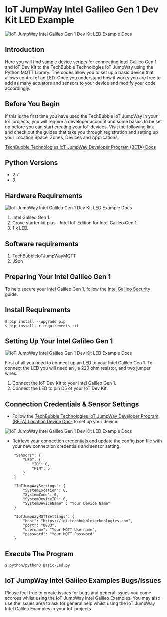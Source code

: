 # IoT JumpWay Intel Galileo Gen 1 Dev Kit LED Example

![IoT JumpWay Intel Galileo Gen 1 Dev Kit LED Example Docs](../../../images/main/IoT-Jumpway.jpg)  

## Introduction

Here you will find sample device scripts for connecting Intel Galileo Gen 1 and IoT Dev Kit to the TechBubble Technologies IoT JumpWay using the Python MQTT Library. The codes allow you to set up a basic device that allows control of an LED. Once you understand how it works you are free to add as many actuators and sensors to your device and modify your code accordingly.

## Before You Begin

If this is the first time you have used the TechBubble IoT JumpWay in your IoT projects, you will require a developer account and some basics to be set up before you can start creating your IoT devices. Visit the following link and check out the guides that take you through registration and setting up your Location Space, Zones, Devices and Applications.

[TechBubble Technologies IoT JumpWay Developer Program (BETA) Docs](https://github.com/TechBubbleTechnologies/IoT-JumpWay-Docs/ "TechBubble Technologies IoT JumpWay Developer Program (BETA) Docs")

## Python Versions

- 2.7
- 3

## Hardware Requirements

![IoT JumpWay Intel Galileo Gen 1 Dev Kit LED Example Docs](../../../images/Dev-Kit-LED/Hardware.jpg)

1. Intel Galileo Gen 1.
2. Grove starter kit plus - Intel IoT Edition for Intel Galileo Gen 1.
3. 1 x LED.

## Software requirements

1. TechBubbleIoTJumpWayMQTT  
2. JSon

## Preparing Your Intel Galileo Gen 1

To help secure your Intel Galileo Gen 1, follow the [Intel Galileo Security](https://github.com/TechBubbleTechnologies/IoT-JumpWay-Intel-Examples/blob/master/Intel-Galileo/DOCS/1-Security.md "Intel Galileo Security") guide.

## Install Requirements

    $ pip install --upgrade pip
    $ pip install -r requirements.txt

## Setting Up Your Intel Galileo Gen 1

![IoT JumpWay Intel Galileo Gen 1 Dev Kit LED Example Docs](../../../images/Dev-Kit-LED/Blinking.jpg)

First of all you need to connect up an LED to your Intel Galileo Gen 1. To connect the LED you will need an , a 220 ohm resistor, and two jumper wires. 

1. Connect the IoT Dev Kit to your Intel Galileo Gen 1.
2. Connect the LED to pin D5 of your IoT Dev Kit.

## Connection Credentials & Sensor Settings

- Follow the [TechBubble Technologies IoT JumpWay Developer Program (BETA) Location Device Doc-](https://github.com/TechBubbleTechnologies/IoT-JumpWay-Docs/blob/master/4-Location-Devices.md "TechBubble Technologies IoT JumpWay Developer Program (BETA) Location Device Doc") to set up your device. 

![IoT JumpWay Intel Galileo Gen 1 Dev Kit LED Example Docs](../../../images/Dev-Kit-LED/Device-Creation.png)  

- Retrieve your connection credentials and update the config.json file with your new connection  credentials and sensor setting.

```
	"Sensors": {
		"LED": {
			"ID": 0,
			"PIN": 5
		}
	}
```

```
	"IoTJumpWaySettings": {
		"SystemLocation": 0,
		"SystemZone": 0,
		"SystemDeviceID": 0,
		"SystemDeviceName" : "Your Device Name"
	}
```


```
	"IoTJumpWayMQTTSettings": {
		"host": "https://iot.techbubbletechnologies.com",
		"port": "8883",
		"username": "Your MQTT Username",
		"password": "Your MQTT Password"
	}
```


## Execute The Program

    $ python/python3 Basic-Led.py 

## IoT JumpWay Intel Galileo Examples Bugs/Issues

Please feel free to create issues for bugs and general issues you come accross whilst using the IoT JumpWay Intel Galileo Examples. You may also use the issues area to ask for general help whilst using the IoT JumpWay Intel Galileo Examples in your IoT projects.